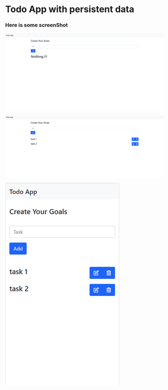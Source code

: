 # Todo App with persistent data

### Here is some screenShot

![todo](./screenshot/todo.png)

![todo](./screenshot/todo_01.png)

![todo](./screenshot/todo_mobile_view.png)
